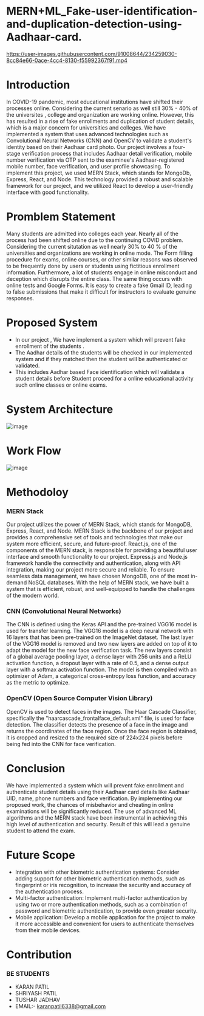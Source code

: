 # MERN+ML_Fake-user-identification-and-duplication-detection-using-Aadhaar-card.



https://user-images.githubusercontent.com/91008644/234259030-8cc84e66-0ace-4cc4-8130-f55992367f91.mp4





# Introduction
In COVID-19 pandemic, most educational institutions have shifted their processes online. Considering the current senario as well still 30% - 40% of the universites , college and organization are working online. However, this has resulted in a rise of fake enrollments and duplication of student details, which is a major concern for universities and colleges. We have implemented a system that uses advanced technologies such as Convolutional Neural Networks (CNN) and OpenCV to validate a student's identity based on their Aadhaar card photo. Our project involves a four-stage verification process that includes Aadhaar detail verification, mobile number verification via OTP sent to the examinee's Aadhaar-registered mobile number, face verification, and user profile showcasing.
To implement this project, we used MERN Stack, which stands for MongoDb, Express, React, and Node. This technology provided a robust and scalable framework for our project, and we utilized React to develop a user-friendly interface with good functionality. 

# Promblem Statement
Many students are admitted into colleges each year. Nearly all of the process had been shifted online due to the continuing COVID problem. Considering the current situtation as well nearly 30% to 40 % of the universities and organizations are working in online mode. The Form filling procedure for exams, online courses, or other similar reasons was observed to be frequently done by users or students using fictitious enrollment information. Furthermore, a lot of students engage in online misconduct and deception which disrupts the entire class. The same thing occurs with online tests and Google Forms. It is easy to create a fake Gmail ID, leading to false submissions that make it difficult for instructors to evaluate genuine responses.

# Proposed System
* In  our  project , We have implement a system which will prevent fake enrollment  of the students .
* The Aadhar details of the students will be checked in our implemented system and if they matched then the student will be authenticated or validated.
* This includes Aadhar based Face identification which will validate a student details before Student proceed for a online educational activity such online classes or online exams.

# System Architecture
![image](https://user-images.githubusercontent.com/91008644/234255916-0fc62a43-310b-4a6b-a1a5-17f41eb2d182.png)
# Work Flow
![image](https://user-images.githubusercontent.com/91008644/234256083-03a37fa8-a26a-4b22-bb14-cff37c10035b.png)

# Methodoloy
### MERN Stack
Our project utilizes the power of MERN Stack, which stands for MongoDB, Express, React, and Node. MERN Stack is the backbone of our project and provides a comprehensive set of tools and technologies that make our system more efficient, secure, and future-proof.
React.js, one of the components of the MERN stack, is responsible for providing a beautiful user interface and smooth functionality to our project. Express.js and Node.js framework handle the connectivity and authentication, along with API integration, making our project more secure and reliable.
To ensure seamless data management, we have chosen MongoDB, one of the most in-demand NoSQL databases. With the help of MERN stack, we have built a system that is efficient, robust, and well-equipped to handle the challenges of the modern world.
### CNN (Convolutional Neural Networks)
The CNN is defined using the Keras API and the pre-trained VGG16 model is used for transfer learning. The VGG16 model is a deep neural network with 16 layers that has been pre-trained on the ImageNet dataset. The last layer of the VGG16 model is removed and two new layers are added on top of it to adapt the model for the new face verification task. The new layers consist of a global average pooling layer, a dense layer with 256 units and a ReLU activation function, a dropout layer with a rate of 0.5, and a dense output layer with a softmax activation function. The model is then compiled with an optimizer of Adam, a categorical cross-entropy loss function, and accuracy as the metric to optimize.
### OpenCV (Open Source Computer Vision Library)
OpenCV is used to detect faces in the images. The Haar Cascade Classifier, specifically the "haarcascade_frontalface_default.xml" file, is used for face detection. The classifier detects the presence of a face in the image and returns the coordinates of the face region. Once the face region is obtained, it is cropped and resized to the required size of 224x224 pixels before being fed into the CNN for face verification.

# Conclusion
We have implemented a system which will prevent fake enrollment and authenticate student details using their Aadhaar card details like Aadhaar UID, name, phone numbers and face verification. By implementing our proposed work, the chances of misbehavior and cheating in online examinations will be significantly reduced. The use of advanced ML algorithms and the MERN stack have been instrumental in achieving this high level of authentication and security. Result of this will lead a genuine student to attend the exam.

# Future Scope
* Integration with other biometric authentication systems: Consider adding support for other biometric authentication methods, such as fingerprint or iris recognition, to increase the security and accuracy of the authentication process.
* Multi-factor authentication: Implement multi-factor authentication by using two or more authentication methods, such as a combination of password and biometric authentication, to provide even greater security.
* Mobile application: Develop a mobile application for the project to make it more accessible and convenient for users to authenticate themselves from their mobile devices.

# Contribution
### BE STUDENTS
* KARAN PATIL
* SHRIYASH PATIL
* TUSHAR JADHAV
* EMAIL:- karanpatil6338@gmail.com



 

